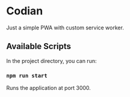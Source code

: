 # Codian

Just a simple PWA with custom service worker.

## Available Scripts

In the project directory, you can run:

### `npm run start`

Runs the application at port 3000.
